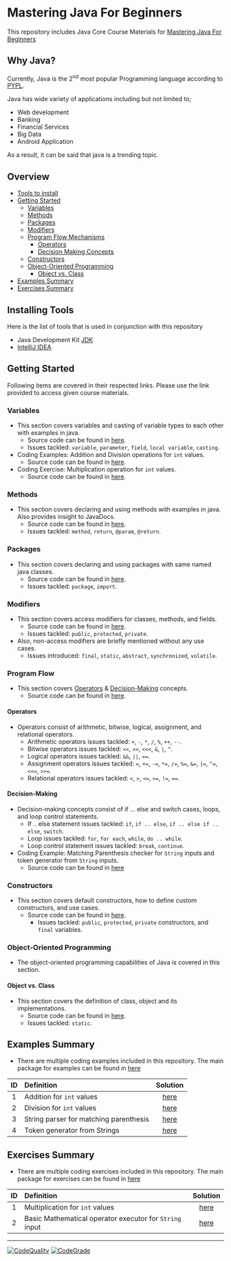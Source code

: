 # Mastering Java For Beginners
This repository includes Java Core Course Materials for [Mastering Java For Beginners](https://www.udemy.com/course/draft/3554715/learn/lecture/22985404/?instructorPreviewMode=student_v4#content)  

## Why Java?
Currently, Java is the 2<sup>nd</sup> most popular Programming language according to [PYPL](https://pypl.github.io/PYPL.html). 

Java has wide variety of applications including but not limited to;
  * Web development
  * Banking
  * Financial Services
  * Big Data
  * Android Application

As a result, it can be said that java is a trending topic. 

## Overview
  - [Tools to install](#installing-tools)
  - [Getting Started](#getting-started)
    - [Variables](#variables)
    - [Methods](#methods)
    - [Packages](#packages)
    - [Modifiers](#modifiers)
    - [Program Flow Mechanisms](#program-flow)
        - [Operators](#operators)
        - [Decision Making Concepts](#decision-making)
    - [Constructors](#constructors)
    - [Object-Oriented Programming](#object-oriented-programming)
        - [Object vs. Class](#object-vs-class)
  - [Examples Summary](#examples-summary)
  - [Exercises Summary](#exercises-summary)

## Installing Tools
Here is the list of tools that is used in conjunction with this repository
  * Java Development Kit [JDK](https://www.oracle.com/java/technologies/javase-downloads.html)
  * [IntelliJ IDEA](https://www.jetbrains.com/idea/)
  
## Getting Started
Following items are covered in their respected links. Please use the link provided to access given course materials.

### Variables
* This section covers variables and casting of variable types to each other with examples in java. 
  * Source code can be found in [here](https://github.com/Umit-Soylu/Mastering-Java-For-Beginners/tree/Variables).
  * Issues tackled: `variable`, `parameter`, `field`, `local variable`, `casting`.
* Coding Examples: Addition and Division operations for `int` values. 
  * Source code can be found in [here](https://github.com/Umit-Soylu/Mastering-Java-For-Beginners/tree/Examples).
* Coding Exercise: Multiplication operation for `int` values.
  * Source code can be found in [here](https://github.com/Umit-Soylu/Mastering-Java-For-Beginners/tree/Exercises).
  
### Methods
* This section covers declaring and using methods with examples in java. Also provides insight to JavaDocs.  
  * Source code can be found in [here](https://github.com/Umit-Soylu/Mastering-Java-For-Beginners/tree/Methods).
  * Issues tackled: `method`, `return`, `@param`, `@return`.
 
### Packages
* This section covers declaring and using packages with same named java classes.  
  * Source code can be found in [here](https://github.com/Umit-Soylu/Mastering-Java-For-Beginners/tree/Packages).
  * Issues tackled: `package`, `import`.

### Modifiers
* This section covers access modifiers for classes, methods, and fields.
    * Source code can be found in [here](https://github.com/Umit-Soylu/Mastering-Java-For-Beginners/tree/Modifiers).
    * Issues tackled: `public`, `protected`, `private`.
* Also, non-access modifiers are briefly mentioned without any use cases. 
    * Issues introduced: `final`, `static`, `abstract`, `synchronized`, `volatile`.

### Program Flow
* This section covers [Operators](#operators) & [Decision-Making](#decision-making) concepts.
  * Source code can be found in [here](https://github.com/Umit-Soylu/Mastering-Java-For-Beginners/tree/program_flow).

#### Operators
* Operators consist of arithmetic, bitwise, logical, assignment, and relational operators. 
    * Arithmetic operators issues tackled: `+`, `-`, `*`, `/`, `%`, `++`, `--`.
    * Bitwise operators issues tackled: `<<`, `>>`, `<<<`, `&`, `|`, `^`.
    * Logical operators issues tackled: `&&`, `||`, `==`.
    * Assignment operators issues tackled: `=`, `+=`, `-=`, `*=`, `/=`, `%=`, `&=`, `|=`, `^=`, `<<=`, `>>=`.
    * Relational operators issues tackled: `<`, `>`, `<=`, `>=`, `!=`, `==`.

#### Decision-Making
* Decision-making concepts consist of if ... else and switch cases, loops, and loop control statements.
    * If .. else statement issues tackled: `if`, `if .. else`, `if .. else if .. else`, `switch`.
    * Loop issues tackled: `for`, `for each`, `while`, `do .. while`.
    * Loop control statement issues tackled: `break`, `continue`.
* Coding Example: Matching Parenthesis checker for `String` inputs and token generator from `String` inputs.
    * Source code can be found in [here](https://github.com/Umit-Soylu/Mastering-Java-For-Beginners/blob/master/src/main/java/com/compiled_with_no_errors/examples/string_parsers/ParseStrings.java)
    
### Constructors
* This section covers default constructors, how to define custom constructors, and use cases.
  * Source code can be found in [here](https://github.com/Umit-Soylu/Mastering-Java-For-Beginners/tree/Constructors/src/main/java/com/compiled_with_no_errors/tutorials/constructors).
      * Issues tackled: `public`, `protected`, `private` constructors, and `final` variables.

### Object-Oriented Programming
* The object-oriented programming capabilities of Java is covered in this section.
   
#### Object vs. Class
* This section covers the definition of class, object and its implementations.
    * Source code can be found in [here](https://github.com/Umit-Soylu/Mastering-Java-For-Beginners/tree/Objects).
    * Issues tackled: `static`.
    
## Examples Summary
* There are multiple coding examples included in this repository. The main package for examples can be found in [here](https://github.com/Umit-Soylu/Mastering-Java-For-Beginners/tree/Examples)

ID   | Definition | Solution
:--: | :--------- | :------:
1 | Addition for `int` values | [here](https://github.com/Umit-Soylu/Mastering-Java-For-Beginners/blob/Examples/src/main/java/com/compiled_with_no_errors/examples/mathematical_operations/MathematicalOperations.java)</li>
2 | Division for `int` values | [here](https://github.com/Umit-Soylu/Mastering-Java-For-Beginners/blob/Examples/src/main/java/com/compiled_with_no_errors/examples/mathematical_operations/MathematicalOperations.java)
3 | String parser for matching parenthesis | [here](https://github.com/Umit-Soylu/Mastering-Java-For-Beginners/blob/master/src/main/java/com/compiled_with_no_errors/examples/string_parsers/ParseStrings.java)
4 | Token generator from Strings | [here](https://github.com/Umit-Soylu/Mastering-Java-For-Beginners/blob/master/src/main/java/com/compiled_with_no_errors/examples/string_parsers/ParseStrings.java)

## Exercises Summary
* There are multiple coding exercises included in this repository. The main package for exercises can be found in [here](https://github.com/Umit-Soylu/Mastering-Java-For-Beginners/tree/Exercises)

ID   | Definition | Solution
:--: | :--------- | :------:
1 | Multiplication for `int` values | [here](https://github.com/Umit-Soylu/Mastering-Java-For-Beginners/blob/Exercises/src/main/java/com/compiled_with_no_errors/exercises/mathematical_operations/MathematicalOperations.java)
2 | Basic Mathematical operator executor for `String` input | [here](https://github.com/Umit-Soylu/Mastering-Java-For-Beginners/blob/master/src/main/java/com/compiled_with_no_errors/exercises/string_parsers/MathematicalOperations.java)


----------
[![CodeQuality](https://www.code-inspector.com/project/17653/score/svg)](https://frontend.code-inspector.com/public/project/17653/Mastering-Java-For-Beginners/dashboard)
[![CodeGrade](https://www.code-inspector.com/project/17653/status/svg)](https://frontend.code-inspector.com/public/project/17653/Mastering-Java-For-Beginners/dashboard)
